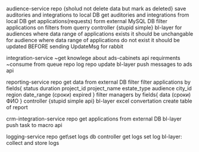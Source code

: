 audience-service
    repo {sholud not delete data but mark as deleted}
        save auditories and integrations to local DB
        get auditories and integrations from local DB
        get applications(requests) form external MySQL DB
    filter
         applications on filters from querry
    controller {stupid simple}
    bl-layer
        for audiences where data range of applications exists it should be unchangable
        for audience where data range of applications do not exist it should be updated BEFORE sending UpdateMsg for rabbit 

    
integration-service
    ~get knowlege about ads-cabinets api requirments
    ~consume from queue
    repo
        log repo update
    bl-layer
        push messages to ads api

reporting-service
    repo
        get data from external DB
    filter
        filter applications by fields{
            status
            duration
            project_id
            project_name
            estate_type
            audience
            city_id
            region
            date_range (сроки)
            expired
        }
        filter managers by fields{
            data (сроки)
            ФИО
        }
    controller {stupid simple api}
    bl-layer
        excel convertation
        create table of report

crm-integration-service
    repo
        get applications from external DB
    bl-layer
        push task to macro api

logging-service
    repo
        get\set logs db
    controller
        get logs
        set log
    bl-layer:
        collect and store logs